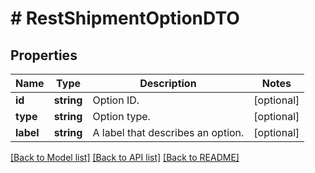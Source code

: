 # # RestShipmentOptionDTO

## Properties

Name | Type | Description | Notes
------------ | ------------- | ------------- | -------------
**id** | **string** | Option ID. | [optional]
**type** | **string** | Option type. | [optional]
**label** | **string** | A label that describes an option. | [optional]

[[Back to Model list]](../../README.md#models) [[Back to API list]](../../README.md#endpoints) [[Back to README]](../../README.md)
